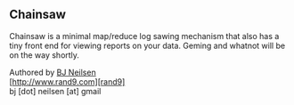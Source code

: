## Chainsaw

Chainsaw is a minimal map/reduce log sawing mechanism that also has a tiny front end for viewing reports on your data. Geming and whatnot will be on the way shortly.

Authored by [BJ Neilsen][rand9]  
[http://www.rand9.com][rand9]  
bj [dot] neilsen [at] gmail

  [rand9]: http://www.rand9.com "rand9"